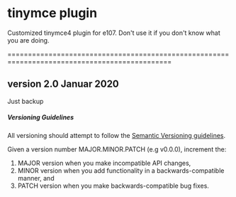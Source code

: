 # tinymce plugin

Customized tinymce4 plugin for e107. Don't use it if you don't know what you are doing.

==============================================================================================

## version 2.0 Januar 2020 
Just backup 


##### Versioning Guidelines

All versioning should attempt to follow the [Semantic Versioning guidelines](http://semver.org/).

Given a version number MAJOR.MINOR.PATCH (e.g v0.0.0), increment the:

1. MAJOR version when you make incompatible API changes,
2. MINOR version when you add functionality in a backwards-compatible manner, and
3. PATCH version when you make backwards-compatible bug fixes.